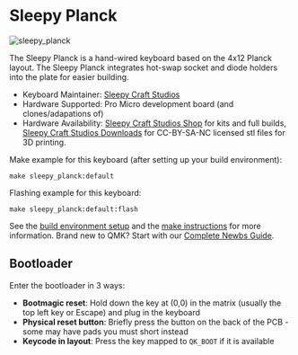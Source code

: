 # Sleepy Planck

![sleepy_planck](https://i.imgur.com/y3cessF.jpeg)

The Sleepy Planck is a hand-wired keyboard based on the 4x12 Planck layout. The Sleepy Planck integrates hot-swap socket and diode holders into the plate for easier building.

- Keyboard Maintainer: [Sleepy Craft Studios](https://github.com/sleepy-craft-studios)
- Hardware Supported: Pro Micro development board (and clones/adapations of)
- Hardware Availability: [Sleepy Craft Studios Shop](https://sleepycraftstudios.com/shop) for kits and full builds, [Sleepy Craft Studios Downloads](https://sleepycraftstudios.com/downloads) for CC-BY-SA-NC licensed stl files for 3D printing.

Make example for this keyboard (after setting up your build environment):

    make sleepy_planck:default

Flashing example for this keyboard:

    make sleepy_planck:default:flash

See the [build environment setup](https://docs.qmk.fm/#/getting_started_build_tools) and the [make instructions](https://docs.qmk.fm/#/getting_started_make_guide) for more information. Brand new to QMK? Start with our [Complete Newbs Guide](https://docs.qmk.fm/#/newbs).

## Bootloader

Enter the bootloader in 3 ways:

- **Bootmagic reset**: Hold down the key at (0,0) in the matrix (usually the top left key or Escape) and plug in the keyboard
- **Physical reset button**: Briefly press the button on the back of the PCB - some may have pads you must short instead
- **Keycode in layout**: Press the key mapped to `QK_BOOT` if it is available
